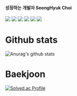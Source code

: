 
<!--
**KR-AirDrop/KR-Airdrop** is a ✨ _special_ ✨ repository because its `README.md` (this file) appears on your GitHub profile.

Here are some ideas to get you started:

- 🔭 I’m currently working on ...
- 🌱 I’m currently learning ...
- 👯 I’m looking to collaborate on ...
- 🤔 I’m looking for help with ...
- 💬 Ask me about ...
- 📫 How to reach me: ...
- 😄 Pronouns: ...
- ⚡ Fun fact: ...
-->
#### 성장하는 개발자 SeongHyuk Choi

<img src="https://img.shields.io/badge/HTML-lightgrey?style=flat&logo=HTML5&logoColor=white"/>	<!-- HTML -->
<img src="https://img.shields.io/badge/CSS-blue?style=flat&logo=CSS3&logoColor=white"/>		<!-- CSS -->
<img src="https://img.shields.io/badge/Javascript-orange?style=flat&logo=JavaScript&logoColor=white"/>	<!-- Javascript -->
<img src="https://img.shields.io/badge/Node.js-yellowgreen?style=flat&logo=Node.js&logoColor=white"/>	<!-- Node.js -->
<img src="https://img.shields.io/badge/C-9cf?style=flat&logo=C&logoColor=white"/>	<!-- C -->
<img src="https://img.shields.io/badge/GitHub-black?style=flat&logo=GitHub&logoColor=white"/>	<!-- GitHub -->




# Github stats
![Anurag's github stats](https://github-readme-stats.vercel.app/api?username=KR-Airdrop&theme=github_dark&show_icons=true)
	

# Baekjoon
[![Solved.ac Profile](http://mazassumnida.wtf/api/generate_badge?boj=choish4682)](https://solved.ac/choish4682)
